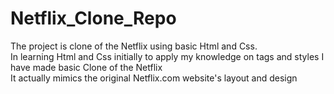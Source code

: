 # Netflix_Clone_Repo
The project is clone of the Netflix using basic Html and Css.
<br>
In learning Html and Css initially to apply my knowledge on tags and styles I have made basic Clone of the Netflix
<br>
It actually mimics the original Netflix.com website's layout and design
